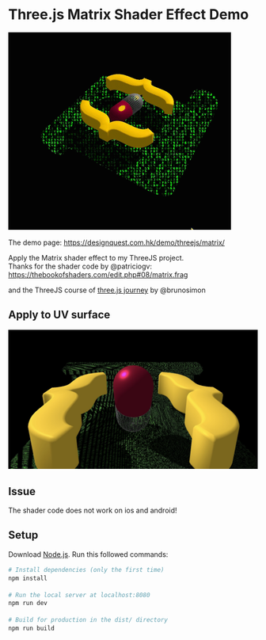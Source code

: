 # Three.js Matrix Shader Effect Demo

![](demo.gif)

The demo page:
https://designquest.com.hk/demo/threejs/matrix/

Apply the Matrix shader effect to my ThreeJS project.\
Thanks for the shader code by @patriciogv:\
https://thebookofshaders.com/edit.php#08/matrix.frag

and the ThreeJS course of [three.js journey](https://threejs-journey.xyz/) by @brunosimon

## Apply to UV surface
![](demo2.jpg)


## Issue
The shader code does not work on ios and android!

## Setup
Download [Node.js](https://nodejs.org/en/download/).
Run this followed commands:

``` bash
# Install dependencies (only the first time)
npm install

# Run the local server at localhost:8080
npm run dev

# Build for production in the dist/ directory
npm run build
```
